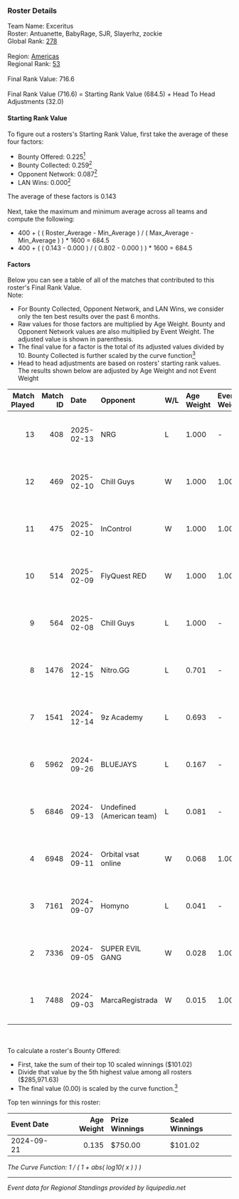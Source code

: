 ### Roster Details<br />
Team Name: Exceritus<br />
Roster: Antuanette, BabyRage, SJR, Slayerhz, zockie<br />
Global Rank: [278](../../standings_global_2025_02_28.md)<br />
<br />
Region: [Americas]( ../../standings_americas_2025_02_28.md)<br />
Regional Rank: [53]( ../../standings_americas_2025_02_28.md)<br />
<br />
Final Rank Value:  716.6<br />
<br />
Final Rank Value (716.6) = Starting Rank Value (684.5) + Head To Head Adjustments (32.0)<br />

#### Starting Rank Value<br />
To figure out a rosters's Starting Rank Value, first take the average of these four factors:<br />
- Bounty Offered: 0.225[<sup>1</sup>](#table2)
- Bounty Collected: 0.259[<sup>2</sup>](#table1)
- Opponent Network: 0.087[<sup>2</sup>](#table1)
- LAN Wins: 0.000[<sup>2</sup>](#table1)

The average of these factors is 0.143<br />
<br />
Next, take the maximum and minimum average across all teams and compute the following:<br />
- 400 + ( ( Roster_Average - Min_Average ) / ( Max_Average - Min_Average ) ) * 1600 = 684.5
- 400 + ( ( 0.143 - 0.000 ) / ( 0.802 - 0.000 ) ) * 1600 = 684.5


#### Factors<br />
Below you can see a table of all of the matches that contributed to this roster's Final Rank Value.<br />
Note:<br />

- For Bounty Collected, Opponent Network, and LAN Wins, we consider only the ten best results over the past 6 months.
- Raw values for those factors are multiplied by Age Weight. Bounty and Opponent Network values are also multiplied by Event Weight. The adjusted value is shown in parenthesis.
- The final value for a factor is the total of its adjusted values divided by 10. Bounty Collected is further scaled by the curve function[<sup>3</sup>](#curveFunction)
- Head to head adjustments are based on rosters' starting rank values. The results shown below are adjusted by Age Weight and not Event Weight
<span id="table1"></span><br />


| Match Played | Match ID | Date       | Opponent                  | W/L | Age Weight | Event Weight | Bounty Collected | Opponent Network | LAN Wins  | H2H Adj. | Roster                                      |
| -: | -: | :- | :- | :- | :- | :- | :- | :- | :- | -: | :- |
|           13 |      408 | 2025-02-13 | NRG                       | L   | 1.000      | -            | -                | -                | -         |    -1.84 | Antuanette, BabyRage, SJR, Slayerhz, zockie |
|           12 |      469 | 2025-02-10 | Chill Guys                | W   | 1.000      | 1.000        | 0.004 (0.004)    | 0.664 (0.664)    | 0 (0.000) |    26.11 | Antuanette, BabyRage, SJR, Slayerhz, zockie |
|           11 |      475 | 2025-02-10 | InControl                 | W   | 1.000      | 1.000        | 0.002 (0.002)    | 0.094 (0.094)    | 0 (0.000) |    14.91 | Antuanette, BabyRage, SJR, Slayerhz, zockie |
|           10 |      514 | 2025-02-09 | FlyQuest RED              | W   | 1.000      | 1.000        | 0.008 (0.008)    | 0.094 (0.094)    | 0 (0.000) |    15.22 | Antuanette, BabyRage, SJR, Slayerhz, zockie |
|            9 |      564 | 2025-02-08 | Chill Guys                | L   | 1.000      | -            | -                | -                | -         |    -3.99 | Antuanette, BabyRage, SJR, Slayerhz, zockie |
|            8 |     1476 | 2024-12-15 | Nitro.GG                  | L   | 0.701      | -            | -                | -                | -         |    -8.46 | Antuanette, BabyRage, SJR, Slayerhz, zockie |
|            7 |     1541 | 2024-12-14 | 9z Academy                | L   | 0.693      | -            | -                | -                | -         |    -8.43 | Antuanette, BabyRage, SJR, Slayerhz, zockie |
|            6 |     5962 | 2024-09-26 | BLUEJAYS                  | L   | 0.167      | -            | -                | -                | -         |    -0.65 | Antuanette, BabyRage, SJR, Slayerhz, zockie |
|            5 |     6846 | 2024-09-13 | Undefined (American team) | L   | 0.081      | -            | -                | -                | -         |    -1.46 | Antuanette, BabyRage, SJR, Slayerhz, zockie |
|            4 |     6948 | 2024-09-11 | Orbital vsat online       | W   | 0.068      | 1.000        | 0.000 (0.000)    | 0.005 (0.000)    | 0 (0.000) |     0.36 | Antuanette, BabyRage, SJR, Slayerhz, zockie |
|            3 |     7161 | 2024-09-07 | Homyno                    | L   | 0.041      | -            | -                | -                | -         |    -0.54 | Antuanette, BabyRage, SJR, Slayerhz, zockie |
|            2 |     7336 | 2024-09-05 | SUPER EVIL GANG           | W   | 0.028      | 1.000        | 0.011 (0.000)    | 0.432 (0.012)    | 0 (0.000) |     0.59 | Antuanette, BabyRage, SJR, Slayerhz, zockie |
|            1 |     7488 | 2024-09-03 | MarcaRegistrada           | W   | 0.015      | 1.000        | 0.000 (0.000)    | 0.085 (0.001)    | 0 (0.000) |     0.20 | Antuanette, BabyRage, SJR, Slayerhz, zockie |

<br />
<span id="table2"></span><br />
To calculate a roster's Bounty Offered:<br />

- First, take the sum of their top 10 scaled winnings ($101.02)
- Divide that value by the 5th highest value among all rosters ($285,971.63)
- The final value (0.00) is scaled by the curve function.[<sup>3</sup>](#curveFunction)

Top ten winnings for this roster:<br />

| Event Date | Age Weight | Prize Winnings | Scaled Winnings |
| :- | -: | :- | :- |
| 2024-09-21 |      0.135 | $750.00        | $101.02         |


<span id="curveFunction"></span>_The Curve Function: 1 / ( 1 + abs( log10( x ) ) )_<br />

---
_Event data for Regional Standings provided by liquipedia.net_<br />
